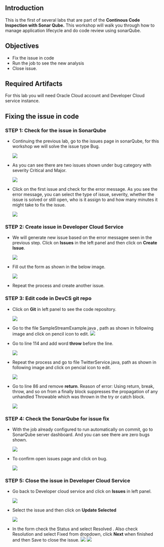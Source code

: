 

## Introduction

This is the first of several labs that are part of the **Continous Code Inspection with Sonar Qube.** This workshop will walk you through how to manage application lifecycle and do code review using sonarQube.

## Objectives

- Fix the issue in code
- Run the job to see the new analysis
- Close issue.

## Required Artifacts

For this lab you will need Oracle Cloud account and Developer Cloud service instance.

## Fixing the issue in code

### **STEP 1**: Check for the issue in SonarQube

- Continuing the previous lab, go to the issues page in sonarQube, for this workshop we will solve the issue type Bug.

    ![](images/300/1.png)

- As you can see there are two issues shown under bug category with severity Critical and Major. 

    ![](images/300/2.png)

- Click on the first issue and check for the error message. As you see the error message, you can select the type of issue, severity, whether the issue is solved or still open, who is it assign to and how many minutes it might take to fix the issue.

    ![](images/300/3.png)

### **STEP 2**: Create issue in Developer Cloud Service

- We will generate new issue based on the error messagee seen in the previous step. Click on **Issues** in the left panel and then click on **Create Issue**.

    ![](images/300/4.png)

- Fill out the form as shown in the below image.

    ![](images/300/5.png)

- Repeat the process and create another issue.

### **STEP 3**: Edit code in DevCS git repo

- Click on **Git** in left panel to see the code repository.

    ![](images/300/6.png)

- Go to the file SampleStreamExample.java , path as shown in following image and  click on pencil icon to edit.
    ![](images/300/7.png)

- Go to line 114 and add word **throw** before the line.

    ![](images/300/8.png)

- Repeat the process and go to file TwitterService.java, path as shown in following image and click on pencial icon to edit.

    ![](images/300/9.png)

- Go to line 86 and remove **return**. 
Reason of error: Using return, break, throw, and so on from a finally block suppresses the propagation of any unhandled Throwable which was thrown in the try or catch block.
    
    ![](images/300/10.png)

### **STEP 4**: Check the SonarQube for issue fix

- With the job already configured to run automatically on commit, go to SonarQube server dashboard. And you can see there are zero bugs shown.

    ![](images/300/11.png)

- To confirm open issues page and click on bug.

    ![](images/300/12.png)
   
### **STEP 5**: Close the issue in Developer Cloud Service

- Go back to Developer cloud service and click on **Issues** in left panel.

    ![](images/300/13-1.png)

- Select the issue and then click on **Update Selected**

    ![](images/300/13.png)
    
- In the form check the Status and select Resolved . Also check Resolution and select Fixed from dropdown, click **Next** when finished and then Save to close the issue.
    ![](images/300/14.png)
    ![](images/300/15.png)




